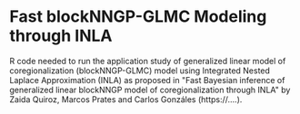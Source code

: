 
# Fast  blockNNGP-GLMC Modeling through INLA

R code needed to run the  application study of generalized linear model of coregionalization (blockNNGP-GLMC)  model using Integrated Nested Laplace Approximation (INLA) as proposed in "Fast Bayesian inference of generalized linear blockNNGP model of coregionalization through INLA" by   Zaida Quiroz, Marcos Prates and Carlos Gonzáles (https://....). 
